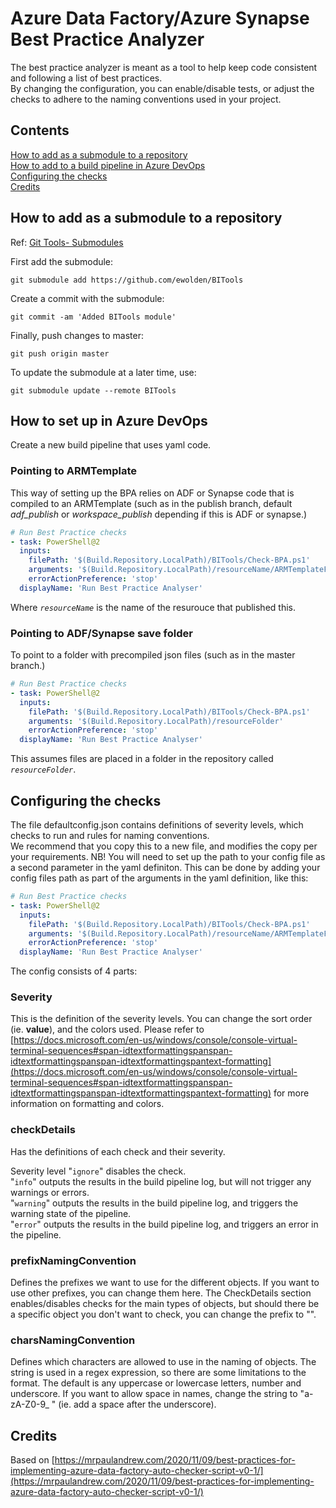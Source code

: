 # Azure Data Factory/Azure Synapse Best Practice Analyzer

The best practice analyzer is meant as a tool to help keep code consistent and following a list of best practices.  
By changing the configuration, you can enable/disable tests, or adjust the checks to adhere to the naming conventions used in your project.

## Contents

[How to add as a submodule to a repository](#how-to-add-as-a-submodule-to-a-repository)  
[How to add to a build pipeline in Azure DevOps](#how-to-set-up-in-azure-devops)  
[Configuring the checks](#configuring-the-checks)  
[Credits](#credits)  

## How to add as a submodule to a repository

Ref: [Git Tools- Submodules](https://git-scm.com/book/en/v2/Git-Tools-Submodules)

First add the submodule:

`git submodule add https://github.com/ewolden/BITools`

Create a commit with the submodule:

`git commit -am 'Added BITools module'`

Finally, push changes to master:

`git push origin master`

To update the submodule at a later time, use:

`git submodule update --remote BITools`

## How to set up in Azure DevOps

Create a new build pipeline that uses yaml code.

### Pointing to ARMTemplate

This way of setting up the BPA relies on ADF or Synapse code that is compiled to an ARMTemplate (such as in the publish branch, default *adf_publish* or *workspace_publish* depending if this is ADF or synapse.)

```yaml
# Run Best Practice checks
- task: PowerShell@2
  inputs:
    filePath: '$(Build.Repository.LocalPath)/BITools/Check-BPA.ps1'
    arguments: '$(Build.Repository.LocalPath)/resourceName/ARMTemplateForFactory.json'
    errorActionPreference: 'stop'
  displayName: 'Run Best Practice Analyser'
```

Where *`resourceName`*  is the name of the resurouce that published this.

### Pointing to ADF/Synapse save folder

To point to a folder with precompiled json files (such as in the master branch.)

```yaml
# Run Best Practice checks
- task: PowerShell@2
  inputs:
    filePath: '$(Build.Repository.LocalPath)/BITools/Check-BPA.ps1'
    arguments: '$(Build.Repository.LocalPath)/resourceFolder'
    errorActionPreference: 'stop'
  displayName: 'Run Best Practice Analyser'
```

This assumes files are placed in a folder in the repository called *`resourceFolder`*.

## Configuring the checks

The file defaultconfig.json contains definitions of severity levels, which checks to run and rules for naming conventions.  
We recommend that you copy this to a new file, and modifies the copy per your requirements. NB! You will need to set up the path to your config file as a second parameter in the yaml definiton. This can be done by adding your config files path as part of the arguments in the yaml definition, like this:

```yaml
# Run Best Practice checks
- task: PowerShell@2
  inputs:
    filePath: '$(Build.Repository.LocalPath)/BITools/Check-BPA.ps1'
    arguments: '$(Build.Repository.LocalPath)/resourceName/ARMTemplateForFactory.json $(Build.Repository.LocalPath)/BITools/MySuperDuperConfig.json'
    errorActionPreference: 'stop'
  displayName: 'Run Best Practice Analyser'
```

The config consists of 4 parts:

### Severity

This is the definition of the severity levels. You can change the sort order (ie. **value**), and the colors used. Please refer to [https://docs.microsoft.com/en-us/windows/console/console-virtual-terminal-sequences#span-idtextformattingspanspan-idtextformattingspanspan-idtextformattingspantext-formatting](https://docs.microsoft.com/en-us/windows/console/console-virtual-terminal-sequences#span-idtextformattingspanspan-idtextformattingspanspan-idtextformattingspantext-formatting) for more information on formatting and colors.  

### checkDetails

Has the definitions of each check and their severity.  

Severity level "`ignore`" disables the check.  
"`info`" outputs the results in the build pipeline log, but will not trigger any warnings or errors.  
"`warning`" outputs the results in the build pipeline log, and triggers the warning state of the pipeline.  
"`error`" outputs the results in the build pipeline log, and triggers an error in the pipeline.  

### prefixNamingConvention

Defines the prefixes we want to use for the different objects. If you want to use other prefixes, you can change them here. The CheckDetails section enables/disables checks for the main types of objects, but should there be a specific object you don't want to check, you can change the prefix to "".

### charsNamingConvention

Defines which characters are allowed to use in the naming of objects. The string is used in a regex expression, so there are some limitations to the format. The default is any uppercase or lowercase letters, number and underscore. If you want to allow space in names, change the string to "a-zA-Z0-9_ " (ie. add a space after the underscore).

## Credits

Based on [https://mrpaulandrew.com/2020/11/09/best-practices-for-implementing-azure-data-factory-auto-checker-script-v0-1/](https://mrpaulandrew.com/2020/11/09/best-practices-for-implementing-azure-data-factory-auto-checker-script-v0-1/)
